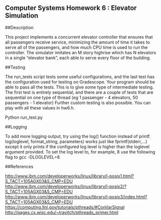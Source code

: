 
Computer Systems
Homework  6  : Elevator Simulation
-------------------------------------------------------------------------------

##Description

This project implements a concurrent elevator controller that ensures that all passengers receive service, minimizing the amount of time it takes to serve all of the passengers, and how much CPU time is used to run the controller. The simulator imitates an M story highrise which has N elevators in a single “elevator bank”, each able to serve every floor of the building.

##Testing

The run_tests script tests some useful configurations, and the last test has the configuration used for testing on Gradescope. Your program should be able to pass all the tests. This is to give some type of intermediate testing. The first test is entirely sequential, and there are a couple of tests that are sequential on one type of thread (eg 1 passenger - 4 elevators, 50 passengers - 1 elevator) Further custom testing is also possible. You can play with all these values in hw6.h.


Python run_test.py

##Logging

To add more logging output, try using the log() function instead of printf. log(loglevel, format_string, parameters) works just like fprintf(stderr,...) except it only prints if the configured log level is higher than the loglevel argument provided. To set the log level to, for example, 8 use the following flag to gcc -DLOGLEVEL=8


##References

http://www.ibm.com/developerworks/linux/library/l-posix1.html?S_TACT=105AGX03&S_CMP=EDU
http://www.ibm.com/developerworks/linux/library/l-posix2/?S_TACT=105AGX03&S_CMP=EDU
http://www.ibm.com/developerworks/linux/library/l-posix3/index.html?S_TACT=105AGX03&S_CMP=EDU
https://computing.llnl.gov/tutorials/pthreads/#ConVarSignal
http://pages.cs.wisc.edu/~travitch/pthreads_primer.html

